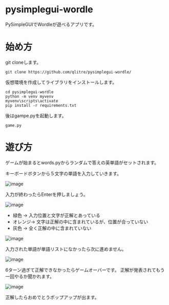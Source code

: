 # pysimplegui-wordle
PySimpleGUIでWordleが遊べるアプリです。

# 始め方

git cloneします。

```
git clone https://github.com/qlitre/pysimplegui-wordle/
```

仮想環境を作成してライブラリをインストールします。

```
cd pysimplegui-wordle
python -m venv myvenv
myvenv\scripts\activate
pip install -r requirements.txt
```

後はgampe.pyを起動します。

```
game.py
```

# 遊び方
ゲームが始まるとwords.pyからランダムで答えの英単語がセットされます。

キーボードボタンから５文字の単語を入力していきます。

![image](https://user-images.githubusercontent.com/77523162/151696947-5b517fef-970e-46b4-a64e-b2f4aad68bb8.png)

入力が終わったらEnterを押しましょう。

![image](https://user-images.githubusercontent.com/77523162/151696970-3e37c2a6-3013-45c8-9718-f8f434f3582f.png)

- 緑色    → 入力位置と文字が正解とあっている
- オレンジ→ 文字は正解の中に含まれているが、位置が合っていない
- 灰色    → 全く正解の中に含まれていない

![image](https://user-images.githubusercontent.com/77523162/151697036-e47090ee-16ac-4e49-b713-172fea86bcc1.png)

入力された単語が単語リストになかったら次に進めません。

![image](https://user-images.githubusercontent.com/77523162/151696996-0aa85b89-a473-48a8-9ce4-3f23a69e0d86.png)

6ターン過ぎて正解できなかったらゲームオーバーです。
正解が発表されてもう一回やるか聞かれます。

![image](https://user-images.githubusercontent.com/77523162/151697088-b3b3f878-c3a0-4e71-b1e3-efa845e27bc5.png)

正解したらおめでとうポップアップが出ます。